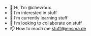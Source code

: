 - 👋 Hi, I’m @chevroux
- 👀 I’m interested in stuff
- 🌱 I’m currently learning stuff
- 💞️ I’m looking to collaborate on stuff
- 📫 How to reach me stuff@jensma.de

<!---
chevroux/chevroux is a ✨ special ✨ repository because its `README.md` (this file) appears on your GitHub profile.
You can click the Preview link to take a look at your changes.
--->
